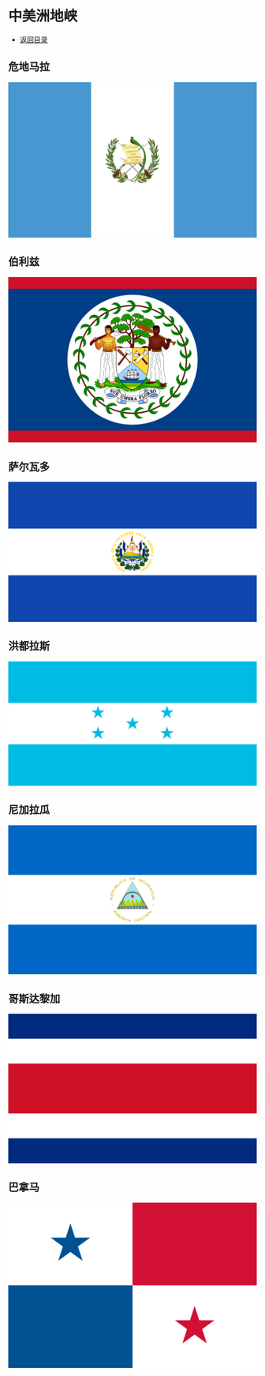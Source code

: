 # 中美洲地峡
+ [返回目录](../README.md)
## 危地马拉
![](危地马拉.jfif)
## 伯利兹
![](伯利兹.jfif)
## 萨尔瓦多
![](萨尔瓦多.jfif)
## 洪都拉斯
![](洪都拉斯.jfif)
## 尼加拉瓜
![](尼加拉瓜.jfif)
## 哥斯达黎加
![](哥斯达黎加.jfif)
## 巴拿马
![](巴拿马.jfif)